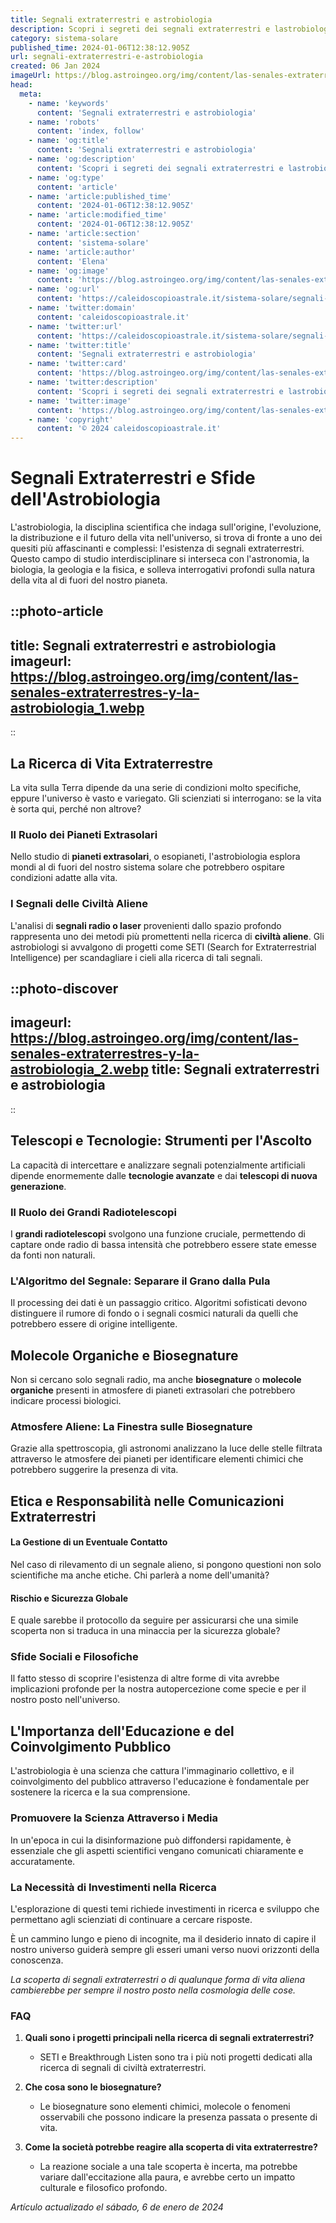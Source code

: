 ```yaml
---
title: Segnali extraterrestri e astrobiologia
description: Scopri i segreti dei segnali extraterrestri e lastrobiologia, la ricerca di vita nello spazio. Entriamo nel mondo dellignoto.
category: sistema-solare
published_time: 2024-01-06T12:38:12.905Z
url: segnali-extraterrestri-e-astrobiologia
created: 06 Jan 2024
imageUrl: https://blog.astroingeo.org/img/content/las-senales-extraterrestres-y-la-astrobiologia_1.webp
head:
  meta:
    - name: 'keywords'
      content: 'Segnali extraterrestri e astrobiologia'
    - name: 'robots'
      content: 'index, follow'
    - name: 'og:title'
      content: 'Segnali extraterrestri e astrobiologia'
    - name: 'og:description'
      content: 'Scopri i segreti dei segnali extraterrestri e lastrobiologia, la ricerca di vita nello spazio. Entriamo nel mondo dellignoto.'
    - name: 'og:type'
      content: 'article'
    - name: 'article:published_time'
      content: '2024-01-06T12:38:12.905Z'
    - name: 'article:modified_time'
      content: '2024-01-06T12:38:12.905Z'
    - name: 'article:section'
      content: 'sistema-solare'
    - name: 'article:author'
      content: 'Elena'
    - name: 'og:image'
      content: 'https://blog.astroingeo.org/img/content/las-senales-extraterrestres-y-la-astrobiologia_1.webp'
    - name: 'og:url'
      content: 'https://caleidoscopioastrale.it/sistema-solare/segnali-extraterrestri-e-astrobiologia'
    - name: 'twitter:domain'
      content: 'caleidoscopioastrale.it'
    - name: 'twitter:url'
      content: 'https://caleidoscopioastrale.it/sistema-solare/segnali-extraterrestri-e-astrobiologia'
    - name: 'twitter:title'
      content: 'Segnali extraterrestri e astrobiologia'
    - name: 'twitter:card'
      content: 'https://blog.astroingeo.org/img/content/las-senales-extraterrestres-y-la-astrobiologia_1.webp'
    - name: 'twitter:description'
      content: 'Scopri i segreti dei segnali extraterrestri e lastrobiologia, la ricerca di vita nello spazio. Entriamo nel mondo dellignoto.'
    - name: 'twitter:image'
      content: 'https://blog.astroingeo.org/img/content/las-senales-extraterrestres-y-la-astrobiologia_1.webp'
    - name: 'copyright'
      content: '© 2024 caleidoscopioastrale.it'
---
```

# Segnali Extraterrestri e Sfide dell'Astrobiologia

L'astrobiologia, la disciplina scientifica che indaga sull'origine, l'evoluzione, la distribuzione e il futuro della vita nell'universo, si trova di fronte a uno dei quesiti più affascinanti e complessi: l'esistenza di segnali extraterrestri. Questo campo di studio interdisciplinare si interseca con l'astronomia, la biologia, la geologia e la fisica, e solleva interrogativi profondi sulla natura della vita al di fuori del nostro pianeta.

::photo-article
---
title: Segnali extraterrestri e astrobiologia
imageurl: https://blog.astroingeo.org/img/content/las-senales-extraterrestres-y-la-astrobiologia_1.webp
---
::

## La Ricerca di Vita Extraterrestre

La vita sulla Terra dipende da una serie di condizioni molto specifiche, eppure l'universo è vasto e variegato. Gli scienziati si interrogano: se la vita è sorta qui, perché non altrove?

### Il Ruolo dei Pianeti Extrasolari

Nello studio di **pianeti extrasolari**, o esopianeti, l'astrobiologia esplora mondi al di fuori del nostro sistema solare che potrebbero ospitare condizioni adatte alla vita.

### I Segnali delle Civiltà Aliene

L'analisi di **segnali radio o laser** provenienti dallo spazio profondo rappresenta uno dei metodi più promettenti nella ricerca di **civiltà aliene**. Gli astrobiologi si avvalgono di progetti come SETI (Search for Extraterrestrial Intelligence) per scandagliare i cieli alla ricerca di tali segnali.

::photo-discover
---
imageurl: https://blog.astroingeo.org/img/content/las-senales-extraterrestres-y-la-astrobiologia_2.webp
title: Segnali extraterrestri e astrobiologia
---
::

## Telescopi e Tecnologie: Strumenti per l'Ascolto

La capacità di intercettare e analizzare segnali potenzialmente artificiali dipende enormemente dalle **tecnologie avanzate** e dai **telescopi di nuova generazione**.

### Il Ruolo dei Grandi Radiotelescopi

I **grandi radiotelescopi** svolgono una funzione cruciale, permettendo di captare onde radio di bassa intensità che potrebbero essere state emesse da fonti non naturali.

### L'Algoritmo del Segnale: Separare il Grano dalla Pula

Il processing dei dati è un passaggio critico. Algoritmi sofisticati devono distinguere il rumore di fondo o i segnali cosmici naturali da quelli che potrebbero essere di origine intelligente.

## Molecole Organiche e Biosegnature

Non si cercano solo segnali radio, ma anche **biosegnature** o **molecole organiche** presenti in atmosfere di pianeti extrasolari che potrebbero indicare processi biologici.

### Atmosfere Aliene: La Finestra sulle Biosegnature

Grazie alla spettroscopia, gli astronomi analizzano la luce delle stelle filtrata attraverso le atmosfere dei pianeti per identificare elementi chimici che potrebbero suggerire la presenza di vita.

## Etica e Responsabilità nelle Comunicazioni Extraterrestri

#### La Gestione di un Eventuale Contatto

Nel caso di rilevamento di un segnale alieno, si pongono questioni non solo scientifiche ma anche etiche. Chi parlerà a nome dell'umanità?

#### Rischio e Sicurezza Globale

E quale sarebbe il protocollo da seguire per assicurarsi che una simile scoperta non si traduca in una minaccia per la sicurezza globale?

### Sfide Sociali e Filosofiche

Il fatto stesso di scoprire l'esistenza di altre forme di vita avrebbe implicazioni profonde per la nostra autopercezione come specie e per il nostro posto nell'universo.

## L'Importanza dell'Educazione e del Coinvolgimento Pubblico

L'astrobiologia è una scienza che cattura l'immaginario collettivo, e il coinvolgimento del pubblico attraverso l'educazione è fondamentale per sostenere la ricerca e la sua comprensione.

### Promuovere la Scienza Attraverso i Media

In un'epoca in cui la disinformazione può diffondersi rapidamente, è essenziale che gli aspetti scientifici vengano comunicati chiaramente e accuratamente.

### La Necessità di Investimenti nella Ricerca

L'esplorazione di questi temi richiede investimenti in ricerca e sviluppo che permettano agli scienziati di continuare a cercare risposte.

È un cammino lungo e pieno di incognite, ma il desiderio innato di capire il nostro universo guiderà sempre gli esseri umani verso nuovi orizzonti della conoscenza.

*La scoperta di segnali extraterrestri o di qualunque forma di vita aliena cambierebbe per sempre il nostro posto nella cosmologia delle cose.*

### FAQ

1. **Quali sono i progetti principali nella ricerca di segnali extraterrestri?**
   - SETI e Breakthrough Listen sono tra i più noti progetti dedicati alla ricerca di segnali di civiltà extraterrestri.

2. **Che cosa sono le biosegnature?**
   - Le biosegnature sono elementi chimici, molecole o fenomeni osservabili che possono indicare la presenza passata o presente di vita.

3. **Come la società potrebbe reagire alla scoperta di vita extraterrestre?**
   - La reazione sociale a una tale scoperta è incerta, ma potrebbe variare dall'eccitazione alla paura, e avrebbe certo un impatto culturale e filosofico profondo.

_Artículo actualizado el sábado, 6 de enero de 2024_